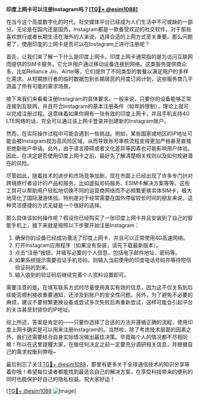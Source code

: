 **印度上网卡可以注册Instagram吗？[[TG💪+ @esim1088](https://t.me/s/esim1088)]**

在当今这个高度数字化的时代，社交媒体平台已经成为人们生活中不可或缺的一部分。无论是在国内还是国外，Instagram都是一款备受欢迎的社交软件。对于那些喜欢旅行或者长期生活在海外的人来说，选择合适的上网方式至关重要。那么问题来了，使用印度的上网卡是否可以在Instagram上进行注册呢？

首先，让我们来了解一下什么是印度上网卡。印度上网卡通常指的是为访问互联网而提供的SIM卡服务，它允许用户通过移动设备连接到网络。这类服务提供商众多，比如Reliance Jio、Airtel等，它们提供了不同类型的套餐以满足用户的多样化需求。从短期旅行者的临时数据包到长期居民的月度订阅计划，这些服务商几乎涵盖了所有可能的需求场景。

接下来我们来看看注册Instagram的具体要求。一般来说，只要你的设备能够正常连接到互联网，并且符合Instagram的基本注册条件（如年龄限制），理论上就可以完成注册过程。这意味着如果你拥有一张有效的印度上网卡，并且手机支持4G LTE网络的话，完全可以通过该上网卡登录并创建新的Instagram账户。

然而，在实际操作过程中可能会遇到一些挑战。例如，某些国家或地区的IP地址可能会被Instagram视为高风险区域，从而导致账号审核流程变得更加严格甚至直接拒绝新账户申请。此外，由于语言障碍或者文化差异等因素也可能影响用户体验。因此，在决定是否使用印度上网卡之前，最好先了解清楚相关规则以及如何规避潜在的风险。

尽管如此，随着技术的进步和市场竞争加剧，现在市面上已经出现了许多专门针对跨境旅行者设计的产品和服务，比如虚拟号码服务、ESIM卡解决方案等等。这些工具可以帮助用户轻松地切换不同的运营商网络而不必频繁更换实体SIM卡，极大地简化了国际漫游体验。特别是对于经常需要在国外停留较长时间的朋友来说，这种灵活便捷的方式无疑是一个很好的选择。

那么具体该如何操作呢？假设你已经购买了一张印度上网卡并且安装到了自己的智能手机上，接下来就是按照以下步骤开始注册Instagram：

1. 确保你的设备已经成功激活了印度上网卡，并且可以正常使用4G高速网络。
2. 打开Instagram应用程序（如果没有安装，请先下载最新版本）。
3. 点击“注册”按钮，并填写必要的个人信息，包括电子邮件地址、密码等。
4. 如果系统提示需要验证手机号码，则输入当前使用的印度电话号码并等待短信验证码的到来。
5. 输入收到的验证码后继续完善个人资料设置即可。

需要注意的是，在填写联系方式时尽量使用真实有效的信息，因为这不仅关系到后续能否顺利接收重要通知，还涉及到账户的安全性问题。另外，为了避免不必要的麻烦，建议不要频繁更换设备或尝试多次失败后再重新尝试，这样可能会引起平台的关注甚至封锁你的IP地址。

综上所述，答案是肯定的——只要你选择了合适的方法并遵循正确的流程，使用印度上网卡确实是可以用来注册Instagram的。当然啦，除了考虑技术层面的因素之外，我们还需要结合自身实际情况做出最佳决策。毕竟每个人的情况都不尽相同嘛！所以在这里提醒大家，在做任何决定之前一定要充分调研相关信息，并根据自己的需求权衡利弊哦~

最后别忘了关注[TG💪+ @esim1088](https://t.me/s/esim1088)，那里有更多关于全球通信技术的知识分享等着你哦！希望每位读者都能找到最适合自己的解决方案，在享受科技带来的便利的同时也能保护好自己的隐私权益。祝大家好运！

[[TG💪+ @esim1088](https://t.me/s/esim1088) ![Image](https://i.postimg.cc/4NQfJmqS/Snipaste-2025-05-13-00-14-12.png)]